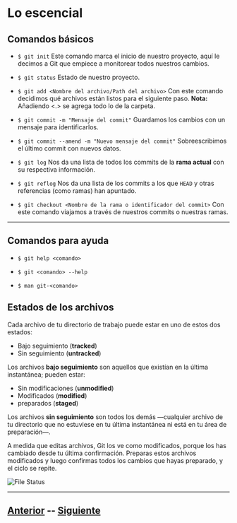 # Lo escencial
## Comandos básicos

* `$ git init`
Este comando marca el inicio de nuestro proyecto, aquí le decimos a Git que empiece a monitorear todos nuestros cambios.

* `$ git status`
Estado de nuestro proyecto.

* `$ git add <Nombre del archivo/Path del archivo>` 
Con este comando decidimos qué archivos están listos para el siguiente paso. **Nota:** Añadiendo <.> se agrega todo lo de la carpeta.

* `$ git commit -m "Mensaje del commit"`
Guardamos los cambios con un mensaje para identificarlos. 

* `$ git commit --amend -m "Nuevo mensaje del commit"` Sobreescribimos el último commit con nuevos datos.

* `$ git log`
Nos da una lista de todos los commits de la **rama actual** con su respectiva información.  

* `$ git reflog`
Nos da una lista de los commits a los que `HEAD` y otras referencias (como ramas) han apuntado.

* `$ git checkout <Nombre de la rama o identificador del commit>`
Con este comando viajamos a través de nuestros commits o nuestras ramas.
 ***

## Comandos para ayuda

* `$ git help <comando>`

* `$ git <comando> --help`

* `$ man git-<comando>`

## Estados de los archivos

Cada archivo de tu directorio de trabajo puede estar en uno de estos dos estados: 
* Bajo seguimiento (**tracked**)
* Sin seguimiento (**untracked**)

Los archivos **bajo seguimiento** son aquellos que existían en la última instantánea; pueden estar: 
* Sin modificaciones (**unmodified**) 
* Modificados (**modified**)
* preparados (**staged**)

Los archivos **sin seguimiento** son todos los demás —cualquier archivo de tu directorio que no estuviese en tu última instantánea ni está en tu área de preparación—.

A medida que editas archivos, Git los ve como modificados, porque los has cambiado desde tu última confirmación. Preparas estos archivos modificados y luego confirmas todos los cambios que hayas preparado, y el ciclo se repite.

![File Status](Images/filestatus.jpg)

***

## [Anterior](Page3.md)  --  [Siguiente](Page5.md)
